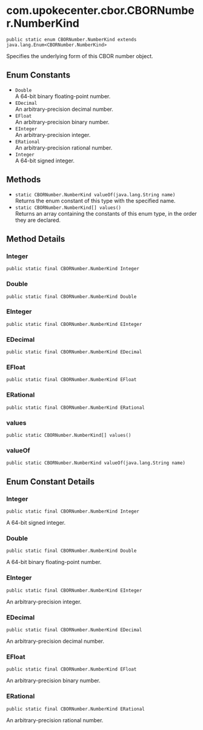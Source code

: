 # com.upokecenter.cbor.CBORNumber.NumberKind

    public static enum CBORNumber.NumberKind extends java.lang.Enum<CBORNumber.NumberKind>

Specifies the underlying form of this CBOR number object.

## Enum Constants

* `Double`<br>
 A 64-bit binary floating-point number.
* `EDecimal`<br>
 An arbitrary-precision decimal number.
* `EFloat`<br>
 An arbitrary-precision binary number.
* `EInteger`<br>
 An arbitrary-precision integer.
* `ERational`<br>
 An arbitrary-precision rational number.
* `Integer`<br>
 A 64-bit signed integer.

## Methods

* `static CBORNumber.NumberKind valueOf​(java.lang.String name)`<br>
 Returns the enum constant of this type with the specified name.
* `static CBORNumber.NumberKind[] values()`<br>
 Returns an array containing the constants of this enum type, in
the order they are declared.

## Method Details

### Integer
    public static final CBORNumber.NumberKind Integer
### Double
    public static final CBORNumber.NumberKind Double
### EInteger
    public static final CBORNumber.NumberKind EInteger
### EDecimal
    public static final CBORNumber.NumberKind EDecimal
### EFloat
    public static final CBORNumber.NumberKind EFloat
### ERational
    public static final CBORNumber.NumberKind ERational
### values
    public static CBORNumber.NumberKind[] values()
### valueOf
    public static CBORNumber.NumberKind valueOf​(java.lang.String name)
## Enum Constant Details

### Integer
    public static final CBORNumber.NumberKind Integer
A 64-bit signed integer.
### Double
    public static final CBORNumber.NumberKind Double
A 64-bit binary floating-point number.
### EInteger
    public static final CBORNumber.NumberKind EInteger
An arbitrary-precision integer.
### EDecimal
    public static final CBORNumber.NumberKind EDecimal
An arbitrary-precision decimal number.
### EFloat
    public static final CBORNumber.NumberKind EFloat
An arbitrary-precision binary number.
### ERational
    public static final CBORNumber.NumberKind ERational
An arbitrary-precision rational number.
